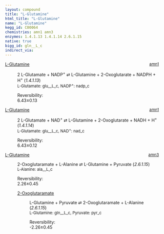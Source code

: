 ```yaml
---
layout: compound
title: "L-Glutamine"
html_title: "L-Glutamine"
name: "L-Glutamine"
kegg_id: C00064
chemistries: amn1 amn3
enzymes: 1.4.1.13 1.4.1.14 2.6.1.15
native: true
bigg_id: gln__L_c
indirect_via:
---
```

<dl><dt class='rs-product'><a href='{{ site.url }}{{ site.baseurl }}/compounds/C00064' class='link-dark' data-bs-toggle='tooltip' data-bs-html='true' data-bs-title='KEGG: C00064'>L-Glutamine</a><span style='float: right; max-width: 40%'><a href='{{ site.url }}{{ site.baseurl }}/chemistries/amn1' class='link-dark opacity-50' style='font-size: small; word-wrap: anywhere;'>amn1</a></span></dt><dd><p>2 L-Glutamate + NADP<sup>+</sup> &#8644; L-Glutamine + 2-Oxoglutarate + NADPH + H<sup>+</sup> (<i>1.4.1.13</i>)<br /><span style='font-size: small;'><span data-bs-toggle='tooltip' data-bs-html='true' data-bs-title='KEGG: C00025'>L-Glutamate</span>: glu__L_c, <span data-bs-toggle='tooltip' data-bs-html='true' data-bs-title='KEGG: C00006'>NADP<sup>+</sup></span>: nadp_c</span><br /><div class="reversibility_info">Reversibility: <div class="progress"><div class="progress-bar bg-success" role="progressbar" style="width: 0%" aria-valuenow="0" aria-valuemin="0" aria-valuemax="100"></div></div><span>6.43&plusmn;0.13</span><div class="progress"><div class="progress-bar bg-danger" role="progressbar" style="width: 64.26%" aria-valuenow="6.425956571539923" aria-valuemin="0" aria-valuemax="10"></div><div class="progress-bar bg-warning" role="progressbar" style="width: 1.27%" aria-valuenow="6.425956571539923" aria-valuemin="0" aria-valuemax="10"></div></div></div></p><dl></dl></dd></dl><dl><dt class='rs-product'><a href='{{ site.url }}{{ site.baseurl }}/compounds/C00064' class='link-dark' data-bs-toggle='tooltip' data-bs-html='true' data-bs-title='KEGG: C00064'>L-Glutamine</a><span style='float: right; max-width: 40%'><a href='{{ site.url }}{{ site.baseurl }}/chemistries/amn1' class='link-dark opacity-50' style='font-size: small; word-wrap: anywhere;'>amn1</a></span></dt><dd><p>2 L-Glutamate + NAD<sup>+</sup> &#8644; L-Glutamine + 2-Oxoglutarate + NADH + H<sup>+</sup> (<i>1.4.1.14</i>)<br /><span style='font-size: small;'><span data-bs-toggle='tooltip' data-bs-html='true' data-bs-title='KEGG: C00025'>L-Glutamate</span>: glu__L_c, <span data-bs-toggle='tooltip' data-bs-html='true' data-bs-title='KEGG: C00003'>NAD<sup>+</sup></span>: nad_c</span><br /><div class="reversibility_info">Reversibility: <div class="progress"><div class="progress-bar bg-success" role="progressbar" style="width: 0%" aria-valuenow="0" aria-valuemin="0" aria-valuemax="100"></div></div><span>6.43&plusmn;0.12</span><div class="progress"><div class="progress-bar bg-danger" role="progressbar" style="width: 64.26%" aria-valuenow="6.425668110656219" aria-valuemin="0" aria-valuemax="10"></div><div class="progress-bar bg-warning" role="progressbar" style="width: 1.21%" aria-valuenow="6.425668110656219" aria-valuemin="0" aria-valuemax="10"></div></div></div></p><dl></dl></dd></dl><dl><dt class='rs-product'><a href='{{ site.url }}{{ site.baseurl }}/compounds/C00064' class='link-dark' data-bs-toggle='tooltip' data-bs-html='true' data-bs-title='KEGG: C00064'>L-Glutamine</a><span style='float: right; max-width: 40%'><a href='{{ site.url }}{{ site.baseurl }}/chemistries/amn3' class='link-dark opacity-50' style='font-size: small; word-wrap: anywhere;'>amn3</a></span></dt><dd><p>2-Oxoglutaramate + L-Alanine &#8644; L-Glutamine + Pyruvate (<i>2.6.1.15</i>)<br /><span style='font-size: small;'><span data-bs-toggle='tooltip' data-bs-html='true' data-bs-title='KEGG: C00041'>L-Alanine</span>: ala__L_c</span><br /><div class="reversibility_info">Reversibility: <div class="progress"><div class="progress-bar bg-success" role="progressbar" style="width: 0%" aria-valuenow="0" aria-valuemin="0" aria-valuemax="100"></div></div><span>2.26&plusmn;0.45</span><div class="progress"><div class="progress-bar bg-danger" role="progressbar" style="width: 22.65%" aria-valuenow="2.264548636282068" aria-valuemin="0" aria-valuemax="10"></div><div class="progress-bar bg-warning" role="progressbar" style="width: 4.50%" aria-valuenow="2.264548636282068" aria-valuemin="0" aria-valuemax="10"></div></div></div></p><dl><dt><a href='{{ site.url }}{{ site.baseurl }}/compounds/C00940' class='link-dark' data-bs-toggle='tooltip' data-bs-html='true' data-bs-title='KEGG: C00940'>2-Oxoglutaramate</a><span style='float: right; max-width: 40%'><a href='{{ site.url }}{{ site.baseurl }}/chemistries/None' class='link-dark opacity-50' style='font-size: small; word-wrap: anywhere;'></a></span></dt><dd><p>L-Glutamine + Pyruvate &#8644; 2-Oxoglutaramate + L-Alanine (<i>2.6.1.15</i>)<br /><span style='font-size: small;'><span data-bs-toggle='tooltip' data-bs-html='true' data-bs-title='KEGG: C00064'>L-Glutamine</span>: gln__L_c, <span data-bs-toggle='tooltip' data-bs-html='true' data-bs-title='KEGG: C00022'>Pyruvate</span>: pyr_c</span><br /><div class="reversibility_info">Reversibility: <div class="progress" style="flex-direction: row-reverse;"><div class="progress-bar bg-success" role="progressbar" style="width: 22.65%" aria-valuenow="-2.264548636282085" aria-valuemin="0" aria-valuemax="10"></div><div class="progress-bar bg-warning" role="progressbar" style="width: 4.50%" aria-valuenow="-2.264548636282085" aria-valuemin="0" aria-valuemax="10"></div></div><span>-2.26&plusmn;0.45</span><div class="progress"><div class="progress-bar bg-danger" role="progressbar" style="width: 0%" aria-valuenow="-2.264548636282085" aria-valuemin="0" aria-valuemax="10"></div></div></div></p><dl></dl></dd></dl></dd></dl>